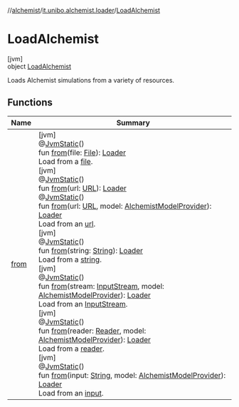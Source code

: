 //[alchemist](../../../index.md)/[it.unibo.alchemist.loader](../index.md)/[LoadAlchemist](index.md)

# LoadAlchemist

[jvm]\
object [LoadAlchemist](index.md)

Loads Alchemist simulations from a variety of resources.

## Functions

| Name | Summary |
|---|---|
| [from](from.md) | [jvm]<br>@[JvmStatic](https://kotlinlang.org/api/latest/jvm/stdlib/kotlin.jvm/-jvm-static/index.html)()<br>fun [from](from.md)(file: [File](https://docs.oracle.com/javase/8/docs/api/java/io/File.html)): [Loader](../-loader/index.md)<br>Load from a [file](from.md).<br>[jvm]<br>@[JvmStatic](https://kotlinlang.org/api/latest/jvm/stdlib/kotlin.jvm/-jvm-static/index.html)()<br>fun [from](from.md)(url: [URL](https://docs.oracle.com/javase/8/docs/api/java/net/URL.html)): [Loader](../-loader/index.md)<br>@[JvmStatic](https://kotlinlang.org/api/latest/jvm/stdlib/kotlin.jvm/-jvm-static/index.html)()<br>fun [from](from.md)(url: [URL](https://docs.oracle.com/javase/8/docs/api/java/net/URL.html), model: [AlchemistModelProvider](../-alchemist-model-provider/index.md)): [Loader](../-loader/index.md)<br>Load from an [url](from.md).<br>[jvm]<br>@[JvmStatic](https://kotlinlang.org/api/latest/jvm/stdlib/kotlin.jvm/-jvm-static/index.html)()<br>fun [from](from.md)(string: [String](https://kotlinlang.org/api/latest/jvm/stdlib/kotlin/-string/index.html)): [Loader](../-loader/index.md)<br>Load from a [string](from.md).<br>[jvm]<br>@[JvmStatic](https://kotlinlang.org/api/latest/jvm/stdlib/kotlin.jvm/-jvm-static/index.html)()<br>fun [from](from.md)(stream: [InputStream](https://docs.oracle.com/javase/8/docs/api/java/io/InputStream.html), model: [AlchemistModelProvider](../-alchemist-model-provider/index.md)): [Loader](../-loader/index.md)<br>Load from an [InputStream](https://docs.oracle.com/javase/8/docs/api/java/io/InputStream.html).<br>[jvm]<br>@[JvmStatic](https://kotlinlang.org/api/latest/jvm/stdlib/kotlin.jvm/-jvm-static/index.html)()<br>fun [from](from.md)(reader: [Reader](https://docs.oracle.com/javase/8/docs/api/java/io/Reader.html), model: [AlchemistModelProvider](../-alchemist-model-provider/index.md)): [Loader](../-loader/index.md)<br>Load from a [reader](from.md).<br>[jvm]<br>@[JvmStatic](https://kotlinlang.org/api/latest/jvm/stdlib/kotlin.jvm/-jvm-static/index.html)()<br>fun [from](from.md)(input: [String](https://kotlinlang.org/api/latest/jvm/stdlib/kotlin/-string/index.html), model: [AlchemistModelProvider](../-alchemist-model-provider/index.md)): [Loader](../-loader/index.md)<br>Load from an [input](https://kotlinlang.org/api/latest/jvm/stdlib/kotlin/-string/index.html). |
